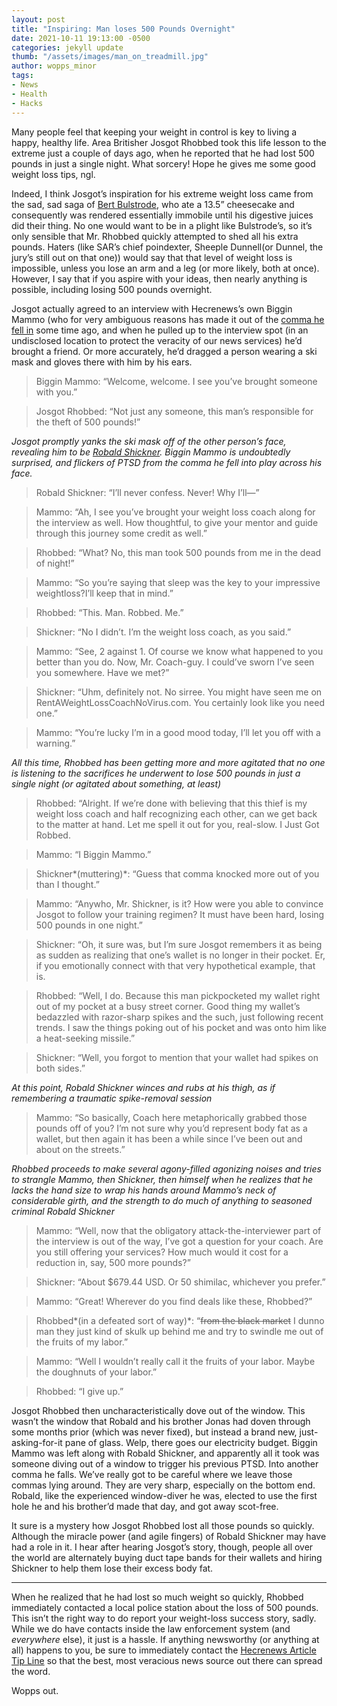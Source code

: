 ```yaml
---
layout: post
title: "Inspiring: Man loses 500 Pounds Overnight"
date: 2021-10-11 19:13:00 -0500
categories: jekyll update
thumb: "/assets/images/man_on_treadmill.jpg"
author: wopps_minor
tags:
- News
- Health
- Hacks
---
```


Many people feel that keeping your weight in control is key to living a happy, healthy life. Area Britisher Josgot Rhobbed took this life lesson to the extreme just a couple of days ago, when he reported that he had lost 500 pounds in just a single night. What sorcery! Hope he gives me some good weight loss tips, ngl. 

Indeed, I think Josgot’s inspiration for his extreme weight loss came from the sad, sad saga of [Bert Bulstrode](https://hecrenews.github.io/jekyll/update/2020/07/21/one-man-to-take-revenge-on-deserts-for-enormous-weight-gain.html), who ate a 13.5” cheesecake and consequently was rendered essentially immobile until his digestive juices did their thing. No one would want to be in a plight like Bulstrode’s, so it’s only sensible that Mr. Rhobbed quickly attempted to shed all his extra pounds. Haters (like SAR’s chief poindexter, Sheeple Dunnell(or Dunnel, the jury’s still out on that one)) would say that that level of weight loss is impossible, unless you lose an arm and a leg (or more likely, both at once). However, I say that if you aspire with your ideas, then nearly anything is possible, including losing 500 pounds overnight. 

Josgot actually agreed to an interview with Hecrenews’s own Biggin Mammo (who for very ambiguous reasons has made it out of the [comma he fell in](https://hecrenews.github.io/jekyll/update/2020/07/30/an-update-on-our-legal-troubles.html) some time ago, and when he pulled up to the interview spot (in an undisclosed location to protect the veracity of our news services) he’d brought a friend. Or more accurately, he’d dragged a person wearing a ski mask and gloves there with him by his ears.

 > Biggin Mammo: “Welcome, welcome. I see you’ve brought someone with you.”

 > Josgot Rhobbed: “Not just any someone, this man’s responsible for the theft of 500 pounds!”

*Josgot promptly yanks the ski mask off of the other person’s face, revealing him to be [Robald Shickner](https://hecrenews.github.io/jekyll/update/2020/07/13/very-dear-friends-of-local-man-astonished-at-will-to-live.html). Biggin Mammo is undoubtedly surprised, and flickers of PTSD from the comma he fell into play across his face.*

 > Robald Shickner: “I’ll never confess. Never! Why I’ll—”

 > Mammo: “Ah, I see you’ve brought your weight loss coach along for the interview as well. How thoughtful, to give your mentor and guide through this journey some credit as well.”

 > Rhobbed: “What? No, this man took 500 pounds from me in the dead of night!”

 > Mammo: “So you’re saying that sleep was the key to your impressive weightloss?I’ll keep that in mind.”

 > Rhobbed: “This. Man. Robbed. Me.”

 > Shickner: “No I didn’t. I’m the weight loss coach, as you said.”

 > Mammo: “See, 2 against 1. Of course we know what happened to you better than you do. Now, Mr. Coach-guy. I could’ve sworn I’ve seen you somewhere. Have we met?”

 > Shickner: “Uhm, definitely not. No sirree. You might have seen me on RentAWeightLossCoachNoVirus.com. You certainly look like you need one.”

 > Mammo: “You’re lucky I’m in a good mood today, I’ll let you off with a warning.”

*All this time, Rhobbed has been getting more and more agitated that no one is listening to the sacrifices he underwent to lose 500 pounds in just a single night (or agitated about something, at least)*

 > Rhobbed: “Alright. If we’re done with believing that this thief is my weight loss coach and half recognizing each other, can we get back to the matter at hand. Let me spell it out for you, real-slow. I Just Got Robbed.

> Mammo: “I Biggin Mammo.”

 > Shickner*(muttering)*: “Guess that comma knocked more out of you than I thought.”

 > Mammo: “Anywho, Mr. Shickner, is it? How were you able to convince Josgot to follow your training regimen? It must have been hard, losing 500 pounds in one night.”

 > Shickner: “Oh, it sure was, but I’m sure Josgot remembers it as being as sudden as realizing that one’s wallet is no longer in their pocket. Er, if you emotionally connect with that very hypothetical example, that is.

 > Rhobbed: “Well, I do. Because this man pickpocketed my wallet right out of my pocket at a busy street corner. Good thing my wallet’s bedazzled with razor-sharp spikes and the such, just following recent trends. I saw the things poking out of his pocket and was onto him like a heat-seeking missile.”

 > Shickner: “Well, you forgot to mention that your wallet had spikes on both sides.”

*At this point, Robald Shickner winces and rubs at his thigh, as if remembering a traumatic spike-removal session*

 > Mammo: “So basically, Coach here metaphorically grabbed those pounds off of you? I’m not sure why you’d represent body fat as a wallet, but then again it has been a while since I’ve been out and about on the streets.”

*Rhobbed proceeds to make several agony-filled agonizing noises and tries to strangle Mammo, then Shickner, then himself when he realizes that he lacks the hand size to wrap his hands around Mammo’s neck of considerable girth, and the strength to do much of anything to seasoned criminal Robald Shickner*

> Mammo: “Well, now that the obligatory attack-the-interviewer part of the interview is out of the way, I’ve got a question for your coach. Are you still offering your services? How much would it cost for a reduction in, say, 500 more pounds?”

> Shickner: “About $679.44 USD. Or 50 shimilac, whichever you prefer.”

 > Mammo: “Great! Wherever do you find deals like these, Rhobbed?”

 > Rhobbed*(in a defeated sort of way)*: “~~from the black market~~ I dunno man they just kind of skulk up behind me and try to swindle me out of the fruits of my labor.”

 > Mammo: “Well I wouldn’t really call it the fruits of your labor. Maybe the doughnuts of your labor.”

 > Rhobbed: “I give up.”

Josgot Rhobbed then uncharacteristically dove out of the window. This wasn’t the window that Robald and his brother Jonas had doven through some months prior (which was never fixed), but instead a brand new, just-asking-for-it pane of glass. Welp, there goes our electricity budget. Biggin Mammo was left along with Robald Shickner, and apparently all it took was someone diving out of a window to trigger his previous PTSD. Into another comma he falls. We’ve really got to be careful where we leave those commas lying around. They are very sharp, especially on the bottom end. Robald, like the experienced window-diver he was, elected to use the first hole he and his brother’d made that day, and got away scot-free.

It sure is a mystery how Josgot Rhobbed lost all those pounds so quickly. Although the miracle power (and agile fingers) of Robald Shickner may have had a role in it. I hear after hearing Josgot’s story, though, people all over the world are alternately buying duct tape bands for their wallets and hiring Shickner to help them lose their excess body fat.

---
When he realized that he had lost so much weight so quickly, Rhobbed immediately contacted a local police station about the loss of 500 pounds. This isn’t the right way to do report your weight-loss success story, sadly. While we do have contacts inside the law enforcement system (and *everywhere* else), it just is a hassle. If anything newsworthy (or anything at all) happens to you, be sure to immediately contact the [Hecrenews Article Tip Line](https://docs.google.com/forms/d/e/1FAIpQLScO7XPD8xGt_rdGOtJ6u8yvHwD1soTwJ_64jk5kr59cf3bfdw/viewform?usp=sf_link) so that the best, most veracious news source out there can spread the word.

Wopps out.

